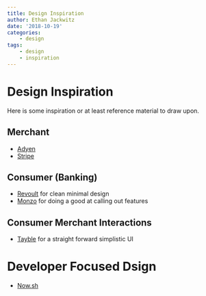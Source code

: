 ```yaml
---
title: Design Inspiration
author: Ethan Jackwitz
date: '2018-10-19'
categories:
    - design
tags:
    - design
    - inspiration
---
```


# Design Inspiration

Here is some inspiration or at least reference material to draw upon.

## Merchant

- [Adyen](https://adyen.com)
- [Stripe](https://stripe.com)

## Consumer (Banking)

- [Revoult](https://www.revolut.com/au/) for clean minimal design
- [Monzo](https://monzo.com) for doing a good at calling out features

## Consumer Merchant Interactions

- [Tayble](https://tayble.co) for a straight forward simplistic UI

# Developer Focused Dsign

- [Now.sh](https://now.sh)
